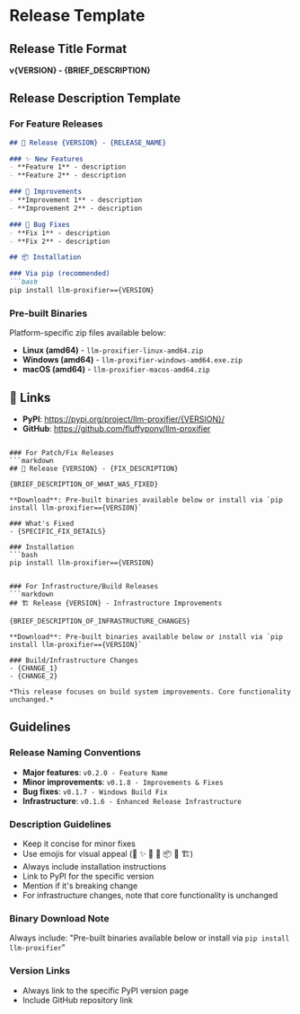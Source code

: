 # Release Template

## Release Title Format
**v{VERSION} - {BRIEF_DESCRIPTION}**

## Release Description Template

### For Feature Releases
```markdown
## 🚀 Release {VERSION} - {RELEASE_NAME}

### ✨ New Features
- **Feature 1** - description
- **Feature 2** - description

### 🔧 Improvements  
- **Improvement 1** - description
- **Improvement 2** - description

### 🐛 Bug Fixes
- **Fix 1** - description
- **Fix 2** - description

## 📦 Installation

### Via pip (recommended)
```bash
pip install llm-proxifier=={VERSION}
```

### Pre-built Binaries
Platform-specific zip files available below:
- **Linux (amd64)** - `llm-proxifier-linux-amd64.zip`
- **Windows (amd64)** - `llm-proxifier-windows-amd64.exe.zip` 
- **macOS (amd64)** - `llm-proxifier-macos-amd64.zip`

## 🔗 Links
- **PyPI**: https://pypi.org/project/llm-proxifier/{VERSION}/
- **GitHub**: https://github.com/fluffypony/llm-proxifier
```

### For Patch/Fix Releases
```markdown
## 🔧 Release {VERSION} - {FIX_DESCRIPTION}

{BRIEF_DESCRIPTION_OF_WHAT_WAS_FIXED}

**Download**: Pre-built binaries available below or install via `pip install llm-proxifier=={VERSION}`

### What's Fixed
- {SPECIFIC_FIX_DETAILS}

### Installation
```bash
pip install llm-proxifier=={VERSION}
```
```

### For Infrastructure/Build Releases
```markdown
## 🏗️ Release {VERSION} - Infrastructure Improvements

{BRIEF_DESCRIPTION_OF_INFRASTRUCTURE_CHANGES}

**Download**: Pre-built binaries available below or install via `pip install llm-proxifier=={VERSION}`

### Build/Infrastructure Changes
- {CHANGE_1}
- {CHANGE_2}

*This release focuses on build system improvements. Core functionality unchanged.*
```

## Guidelines

### Release Naming Conventions
- **Major features**: `v0.2.0 - Feature Name`
- **Minor improvements**: `v0.1.8 - Improvements & Fixes`  
- **Bug fixes**: `v0.1.7 - Windows Build Fix`
- **Infrastructure**: `v0.1.6 - Enhanced Release Infrastructure`

### Description Guidelines
- Keep it concise for minor fixes
- Use emojis for visual appeal (🚀 ✨ 🔧 🐛 📦 🔗 🏗️)
- Always include installation instructions
- Link to PyPI for the specific version
- Mention if it's breaking change
- For infrastructure changes, note that core functionality is unchanged

### Binary Download Note
Always include: "Pre-built binaries available below or install via `pip install llm-proxifier`"

### Version Links
- Always link to the specific PyPI version page
- Include GitHub repository link
